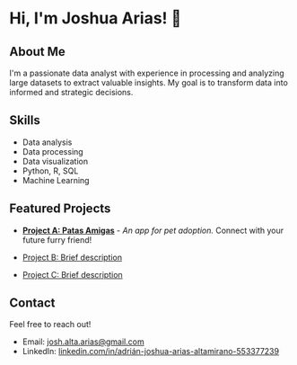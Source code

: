 # Hi, I'm Joshua Arias! 👋

## About Me

I'm a passionate data analyst with experience in processing and analyzing large datasets to extract valuable insights. My goal is to transform data into informed and strategic decisions.

## Skills

- Data analysis
- Data processing
- Data visualization
- Python, R, SQL
- Machine Learning

## Featured Projects

- [**Project A: Patas Amigas**](https://github.com/Joxarx/PatasAmigas) - *An app for pet adoption.* Connect with your future furry friend!

- [Project B: Brief description](link)
- [Project C: Brief description](link)

## Contact

Feel free to reach out!

- Email: josh.alta.arias@gmail.com
- LinkedIn: [linkedin.com/in/adrián-joshua-arias-altamirano-553377239](https://www.linkedin.com/in/adri%C3%A1n-joshua-arias-altamirano-553377239/)
